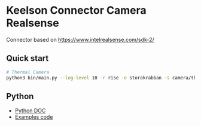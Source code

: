 # Keelson Connector Camera Realsense 

Connector based on https://www.intelrealsense.com/sdk-2/ 

## Quick start

```bash 
# Thermal Camera
python3 bin/main.py --log-level 10 -r rise -e storakrabban -s camera/thermal/0 --ip-address 192.168.3.12 --camera-thermal

```

## Python

- [Python DOC](https://github.com/IntelRealSense/librealsense/blob/master/wrappers/python/examples/python-tutorial-1-depth.py)
- [Examples code](https://github.com/IntelRealSense/librealsense/blob/master/wrappers/python/examples/python-tutorial-1-depth.py)